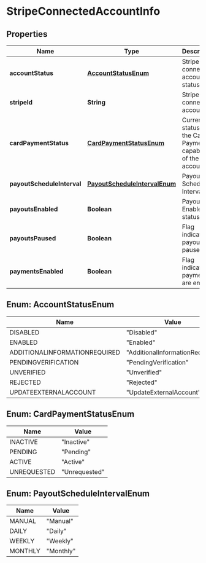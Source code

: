 
# StripeConnectedAccountInfo

## Properties
Name | Type | Description | Notes
------------ | ------------- | ------------- | -------------
**accountStatus** | [**AccountStatusEnum**](#AccountStatusEnum) | Stripe connected account status |  [optional]
**stripeId** | **String** | Stripe connected account id |  [optional]
**cardPaymentStatus** | [**CardPaymentStatusEnum**](#CardPaymentStatusEnum) | Current status of the Card Payment capability of the account |  [optional]
**payoutScheduleInterval** | [**PayoutScheduleIntervalEnum**](#PayoutScheduleIntervalEnum) | Payouts Schedule Interval |  [optional]
**payoutsEnabled** | **Boolean** | Payouts Enabled status |  [optional]
**payoutsPaused** | **Boolean** | Flag indicating if payouts are paused |  [optional]
**paymentsEnabled** | **Boolean** | Flag indicating if payments are enabled |  [optional]


<a name="AccountStatusEnum"></a>
## Enum: AccountStatusEnum
Name | Value
---- | -----
DISABLED | &quot;Disabled&quot;
ENABLED | &quot;Enabled&quot;
ADDITIONALINFORMATIONREQUIRED | &quot;AdditionalInformationRequired&quot;
PENDINGVERIFICATION | &quot;PendingVerification&quot;
UNVERIFIED | &quot;Unverified&quot;
REJECTED | &quot;Rejected&quot;
UPDATEEXTERNALACCOUNT | &quot;UpdateExternalAccount&quot;


<a name="CardPaymentStatusEnum"></a>
## Enum: CardPaymentStatusEnum
Name | Value
---- | -----
INACTIVE | &quot;Inactive&quot;
PENDING | &quot;Pending&quot;
ACTIVE | &quot;Active&quot;
UNREQUESTED | &quot;Unrequested&quot;


<a name="PayoutScheduleIntervalEnum"></a>
## Enum: PayoutScheduleIntervalEnum
Name | Value
---- | -----
MANUAL | &quot;Manual&quot;
DAILY | &quot;Daily&quot;
WEEKLY | &quot;Weekly&quot;
MONTHLY | &quot;Monthly&quot;



